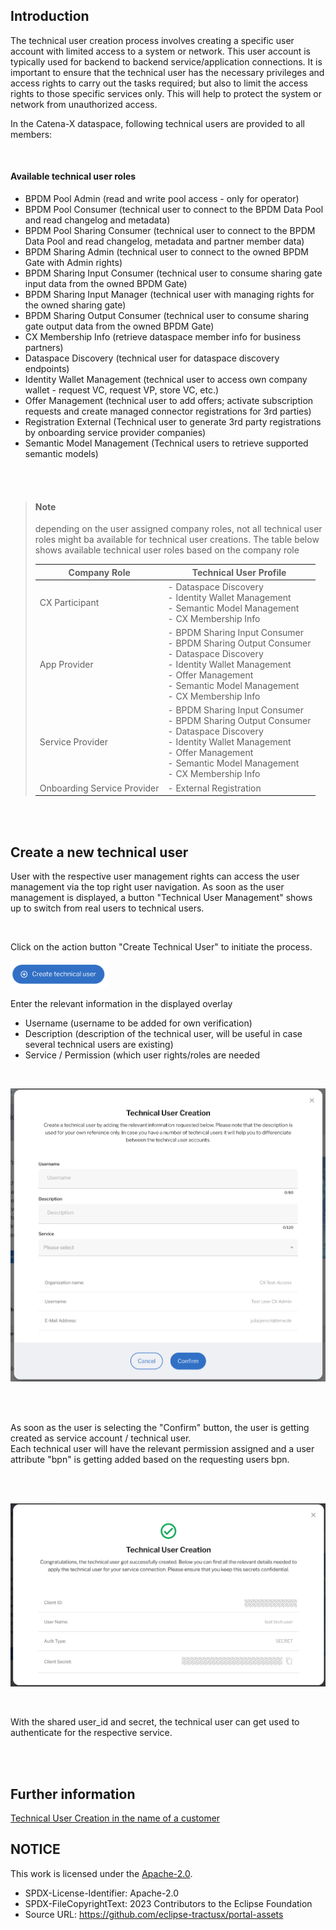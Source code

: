 ## Introduction

The technical user creation process involves creating a specific user account with limited access to a system or network. This user account is typically used for backend to backend service/application connections.
It is important to ensure that the technical user has the necessary privileges and access rights to carry out the tasks required; but also to limit the access rights to those specific services only. This will help to protect the system or network from unauthorized access.

In the Catena-X dataspace, following technical users are provided to all members:

<br>

#### Available technical user roles

- BPDM Pool Admin (read and write pool access - only for operator)
- BPDM Pool Consumer (technical user to connect to the BPDM Data Pool and read changelog and metadata)
- BPDM Pool Sharing Consumer (technical user to connect to the BPDM Data Pool and read changelog, metadata and partner member data)
- BPDM Sharing Admin (technical user to connect to the owned BPDM Gate with Admin rights)
- BPDM Sharing Input Consumer (technical user to consume sharing gate input data from the owned BPDM Gate)
- BPDM Sharing Input Manager (technical user with managing rights for the owned sharing gate)
- BPDM Sharing Output Consumer (technical user to consume sharing gate output data from the owned BPDM Gate)
- CX Membership Info (retrieve dataspace member info for business partners)
- Dataspace Discovery (technical user for dataspace discovery endpoints)
- Identity Wallet Management (technical user to access own company wallet - request VC, request VP, store VC, etc.)
- Offer Management (technical user to add offers; activate subscription requests and create managed connector registrations for 3rd parties)
- Registration External (Technical user to generate 3rd party registrations by onboarding service provider companies)
- Semantic Model Management (Technical users to retrieve supported semantic models)

<br>
<br>

> #### Note
>
> depending on the user assigned company roles, not all technical user roles might ba available for technical user creations.
> The table below shows available technical user roles based on the company role
>
> | Company Role                | Technical User Profile                                                                                                                            |
> | --------------------------- | ------------------------------------------------------------------------------------------------------------------------------------------------- |
> | CX Participant              | - Dataspace Discovery<br>- Identity Wallet Management<br>- Semantic Model Management<br>\- CX Membership Info                      |
> | App Provider                | - BPDM Sharing Input Consumer<br>- BPDM Sharing Output Consumer<br>- Dataspace Discovery<br>- Identity Wallet Management<br>- Offer Management<br>- Semantic Model Management<br>- CX Membership Info |
> | Service Provider            | - BPDM Sharing Input Consumer<br>- BPDM Sharing Output Consumer<br>- Dataspace Discovery<br>- Identity Wallet Management<br>- Offer Management<br>- Semantic Model Management<br>- CX Membership Info |
> | Onboarding Service Provider | \- External Registration                                                                                                                          |

<br>
<br>

## Create a new technical user

User with the respective user management rights can access the user management via the top right user navigation.
As soon as the user management is displayed, a button "Technical User Management" shows up to switch from real users to technical users.

<br>

Click on the action button "Create Technical User" to initiate the process.

<img width="155" alt="image" src="https://raw.githubusercontent.com/eclipse-tractusx/portal-assets/main/docs/static/button-create-technical-user.png">

Enter the relevant information in the displayed overlay
<br>

- Username (username to be added for own verification)
- Description (description of the technical user, will be useful in case several technical users are existing)
- Service / Permission (which user rights/roles are needed

<br>
<p align="center">
<img width="517" alt="image" src="https://raw.githubusercontent.com/eclipse-tractusx/portal-assets/main/docs/static/create-technical-user-popup.png">
</p>
<br>
<br>

As soon as the user is selecting the "Confirm" button, the user is getting created as service account / technical user.  
Each technical user will have the relevant permission assigned and a user attribute "bpn" is getting added based on the requesting users bpn.

<br>
<br>
<p align="center">
<img width="512" alt="image" src="https://raw.githubusercontent.com/eclipse-tractusx/portal-assets/main/docs/static/technical-user-creation-success.png">
</p>
<br>

With the shared user_id and secret, the technical user can get used to authenticate for the respective service.

<br>
<br>

## Further information

[Technical User Creation in the name of a customer](/docs/user/03.%20User%20Management/03.%20Technical%20User/04.%20FAQ.md#as-a-service-or-app-provider-am-i-able-to-create-a-technical-user-in-the-name-of-my-appservice-customer)

## NOTICE

This work is licensed under the [Apache-2.0](https://www.apache.org/licenses/LICENSE-2.0).

- SPDX-License-Identifier: Apache-2.0
- SPDX-FileCopyrightText: 2023 Contributors to the Eclipse Foundation
- Source URL: https://github.com/eclipse-tractusx/portal-assets
